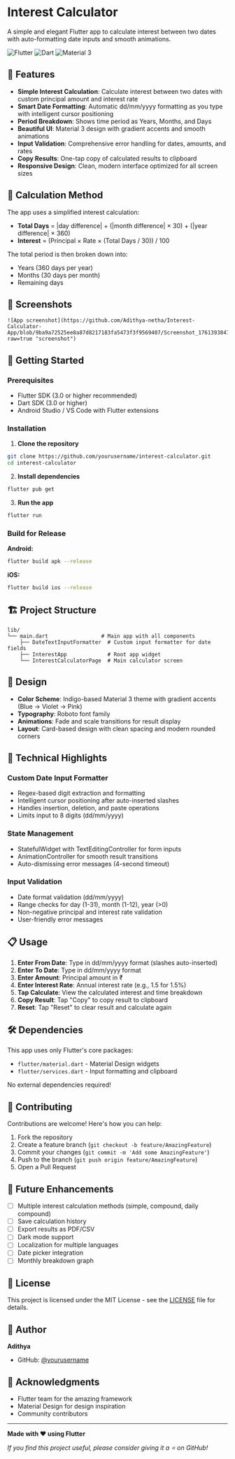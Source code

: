 # Interest Calculator

A simple and elegant Flutter app to calculate interest between two dates with auto-formatting date inputs and smooth animations.

![Flutter](https://img.shields.io/badge/Flutter-02569B?style=flat&logo=flutter&logoColor=white)
![Dart](https://img.shields.io/badge/Dart-0175C2?style=flat&logo=dart&logoColor=white)
![Material 3](https://img.shields.io/badge/Material%203-757575?style=flat&logo=material-design&logoColor=white)

## 📱 Features

- **Simple Interest Calculation**: Calculate interest between two dates with custom principal amount and interest rate
- **Smart Date Formatting**: Automatic dd/mm/yyyy formatting as you type with intelligent cursor positioning
- **Period Breakdown**: Shows time period as Years, Months, and Days
- **Beautiful UI**: Material 3 design with gradient accents and smooth animations
- **Input Validation**: Comprehensive error handling for dates, amounts, and rates
- **Copy Results**: One-tap copy of calculated results to clipboard
- **Responsive Design**: Clean, modern interface optimized for all screen sizes

## 🎯 Calculation Method

The app uses a simplified interest calculation:
- **Total Days** = |day difference| + (|month difference| × 30) + (|year difference| × 360)
- **Interest** = (Principal × Rate × (Total Days / 30)) / 100

The total period is then broken down into:
- Years (360 days per year)
- Months (30 days per month)
- Remaining days

## 📸 Screenshots

<!-- Add your app screenshots here -->
```
![App screenshot](https://github.com/Adithya-netha/Interest-Calculator-App/blob/9ba9a72525ee8a87d8217183fa5473f3f9569407/Screenshot_1761393847.png?raw=true "screenshot")

```

## 🚀 Getting Started

### Prerequisites

- Flutter SDK (3.0 or higher recommended)
- Dart SDK (3.0 or higher)
- Android Studio / VS Code with Flutter extensions

### Installation

1. **Clone the repository**
```bash
git clone https://github.com/yourusername/interest-calculator.git
cd interest-calculator
```

2. **Install dependencies**
```bash
flutter pub get
```

3. **Run the app**
```bash
flutter run
```

### Build for Release

**Android:**
```bash
flutter build apk --release
```

**iOS:**
```bash
flutter build ios --release
```

## 🏗️ Project Structure

```
lib/
└── main.dart                 # Main app with all components
    ├── DateTextInputFormatter  # Custom input formatter for date fields
    ├── InterestApp             # Root app widget
    └── InterestCalculatorPage  # Main calculator screen
```

## 🎨 Design

- **Color Scheme**: Indigo-based Material 3 theme with gradient accents (Blue → Violet → Pink)
- **Typography**: Roboto font family
- **Animations**: Fade and scale transitions for result display
- **Layout**: Card-based design with clean spacing and modern rounded corners

## 🔧 Technical Highlights

### Custom Date Input Formatter
- Regex-based digit extraction and formatting
- Intelligent cursor positioning after auto-inserted slashes
- Handles insertion, deletion, and paste operations
- Limits input to 8 digits (dd/mm/yyyy)

### State Management
- StatefulWidget with TextEditingController for form inputs
- AnimationController for smooth result transitions
- Auto-dismissing error messages (4-second timeout)

### Input Validation
- Date format validation (dd/mm/yyyy)
- Range checks for day (1-31), month (1-12), year (>0)
- Non-negative principal and interest rate validation
- User-friendly error messages

## 📋 Usage

1. **Enter From Date**: Type in dd/mm/yyyy format (slashes auto-inserted)
2. **Enter To Date**: Type in dd/mm/yyyy format
3. **Enter Amount**: Principal amount in ₹
4. **Enter Interest Rate**: Annual interest rate (e.g., 1.5 for 1.5%)
5. **Tap Calculate**: View the calculated interest and time breakdown
6. **Copy Result**: Tap "Copy" to copy result to clipboard
7. **Reset**: Tap "Reset" to clear result and calculate again

## 🛠️ Dependencies

This app uses only Flutter's core packages:
- `flutter/material.dart` - Material Design widgets
- `flutter/services.dart` - Input formatting and clipboard

No external dependencies required!

## 🤝 Contributing

Contributions are welcome! Here's how you can help:

1. Fork the repository
2. Create a feature branch (`git checkout -b feature/AmazingFeature`)
3. Commit your changes (`git commit -m 'Add some AmazingFeature'`)
4. Push to the branch (`git push origin feature/AmazingFeature`)
5. Open a Pull Request

## 📝 Future Enhancements

- [ ] Multiple interest calculation methods (simple, compound, daily compound)
- [ ] Save calculation history
- [ ] Export results as PDF/CSV
- [ ] Dark mode support
- [ ] Localization for multiple languages
- [ ] Date picker integration
- [ ] Monthly breakdown graph

## 📄 License

This project is licensed under the MIT License - see the [LICENSE](LICENSE) file for details.

## 👤 Author

**Adithya**

- GitHub: [@yourusername](https://github.com/yourusername)

## 🙏 Acknowledgments

- Flutter team for the amazing framework
- Material Design for design inspiration
- Community contributors

---

**Made with ❤️ using Flutter**

*If you find this project useful, please consider giving it a ⭐ on GitHub!*
